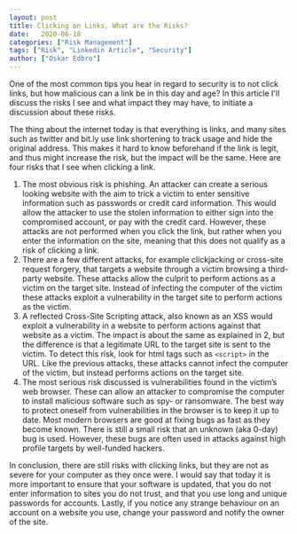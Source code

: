 ```yaml
---
layout: post
title: Clicking on Links, What are the Risks?
date:   2020-06-18
categories: ["Risk Management"]
tags: ["Risk", "Linkedin Article", "Security"]
author: ["Oskar Edbro"]
---
```

One of the most common tips you hear in regard to security is to not click links, but how malicious can a link be in this day and age? In this article I'll discuss the risks I see and what impact they may have, to initiate a discussion about these risks.

The thing about the internet today is that everything is links, and many sites such as twitter and bit.ly use link shortening to track usage and hide the original address. This makes it hard to know beforehand if the link is legit, and thus might increase the risk, but the impact will be the same. Here are four risks that I see when clicking a link.

1. The most obvious risk is phishing. An attacker can create a serious looking website with the aim to trick a victim to enter sensitive information such as passwords or credit card information. This would allow the attacker to use the stolen information to either sign into the compromised account, or pay with the credit card. However, these attacks are not performed when you click the link, but rather when you enter the information on the site, meaning that this does not qualify as a risk of clicking a link. 
2. There are a few different attacks, for example clickjacking or cross-site request forgery, that targets a website through a victim browsing a third-party website. These attacks allow the culprit to perform actions as a victim on the target site. Instead of infecting the computer of the victim these attacks exploit a vulnerability in the target site to perform actions as the victim.
3. A reflected Cross-Site Scripting attack, also known as an XSS would exploit a vulnerability in a website to perform actions against that website as a victim. The impact is about the same as explained in 2, but the difference is that a legitimate URL to the target site is sent to the victim. To detect this risk, look for html tags such as `<script>` in the URL. Like the previous attacks, these attacks cannot infect the computer of the victim, but instead performs actions on the target site.
4. The most serious risk discussed is vulnerabilities found in the victim’s web browser. These can allow an attacker to compromise the computer to install malicious software such as spy- or ransomware. The best way to protect oneself from vulnerabilities in the browser is to keep it up to date. Most modern browsers are good at fixing bugs as fast as they become known. There is still a small risk that an unknown (aka 0-day) bug is used. However, these bugs are often used in attacks against high profile targets by well-funded hackers.

In conclusion, there are still risks with clicking links, but they are not as severe for your computer as they once were. I would say that today it is more important to ensure that your software is updated, that you do not enter information to sites you do not trust, and that you use long and unique passwords for accounts. Lastly, if you notice any strange behaviour on an account on a website you use, change your password and notify the owner of the site.
